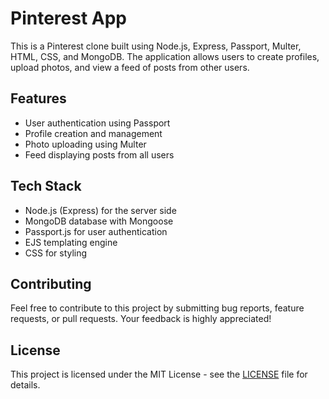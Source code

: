 # Pinterest App

This is a Pinterest clone built using Node.js, Express, Passport, Multer, HTML, CSS, and MongoDB. The application allows users to create profiles, upload photos, and view a feed of posts from other users.

## Features

- User authentication using Passport
- Profile creation and management
- Photo uploading using Multer
- Feed displaying posts from all users

## Tech Stack

- Node.js (Express) for the server side
- MongoDB database with Mongoose
- Passport.js for user authentication
- EJS templating engine
- CSS for styling


## Contributing

Feel free to contribute to this project by submitting bug reports, feature requests, or pull requests. Your feedback is highly appreciated!

## License

This project is licensed under the MIT License - see the [LICENSE](https://choosealicense.com/licenses/mit/) file for details.
